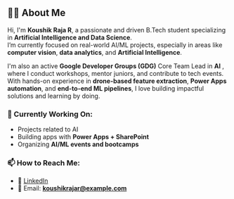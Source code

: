 ## 👨‍💻 About Me

Hi, I'm **Koushik Raja R**, a passionate and driven B.Tech student specializing in **Artificial Intelligence and Data Science**.  
I’m currently focused on real-world AI/ML projects, especially in areas like **computer vision**, **data analytics**, and **Artificial Intelligence**.

I'm also an active **Google Developer Groups (GDG)** Core Team Lead in **AI** , where I conduct workshops, mentor juniors, and contribute to tech events.  
With hands-on experience in **drone-based feature extraction**, **Power Apps automation**, and **end-to-end ML pipelines**, I love building impactful solutions and learning by doing.

### 📍 Currently Working On:
- Projects related to AI
- Building apps with **Power Apps + SharePoint**
- Organizing **AI/ML events and bootcamps**

### 📫 How to Reach Me:
- 🔗 [LinkedIn](www.linkedin.com/in/koushik-raja-2004-8484893f)
- 📧 Email: [**koushikrajar@example.com**](mailto:koushikraja770@gmail.com)
